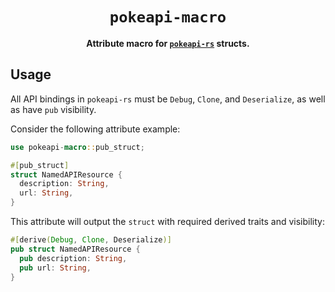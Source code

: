 <div align="center">
  <h1><code>pokeapi-macro</code></h1>

  <p>
    <strong>Attribute macro for <a href="../pokeapi-rs"><code>pokeapi-rs</code></a> structs.</strong>
  </p>
</div>

## Usage

All API bindings in `pokeapi-rs` must be `Debug`, `Clone`, and `Deserialize`, as well as have `pub` visibility.

Consider the following attribute example:

``` rust
use pokeapi-macro::pub_struct;

#[pub_struct]
struct NamedAPIResource {
  description: String,
  url: String,
}
```

This attribute will output the `struct` with required derived traits and visibility:

``` rust
#[derive(Debug, Clone, Deserialize)]
pub struct NamedAPIResource {
  pub description: String,
  pub url: String,
}
```

